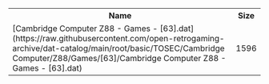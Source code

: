 <table>
<tr><th>Name</th><th>Size</th></tr>
<tr><td>[Cambridge Computer Z88 - Games - [63].dat](https://raw.githubusercontent.com/open-retrogaming-archive/dat-catalog/main/root/basic/TOSEC/Cambridge Computer/Z88/Games/[63]/Cambridge Computer Z88 - Games - [63].dat)</td><td>1596</td></tr>
</table>

